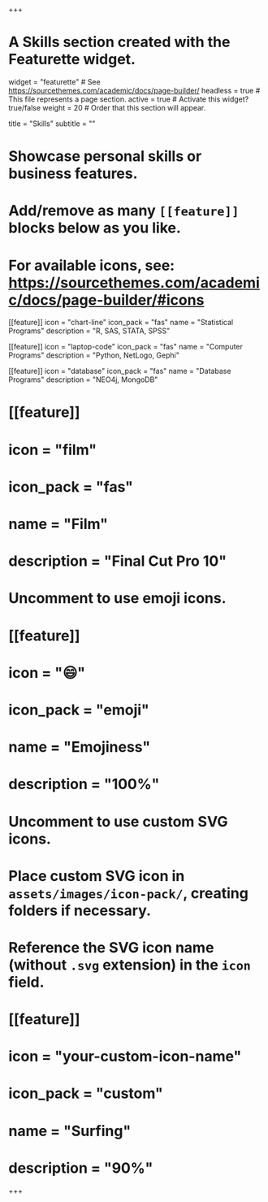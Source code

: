+++
# A Skills section created with the Featurette widget.
widget = "featurette"  # See https://sourcethemes.com/academic/docs/page-builder/
headless = true  # This file represents a page section.
active = true  # Activate this widget? true/false
weight = 20  # Order that this section will appear.

title = "Skills"
subtitle = ""

# Showcase personal skills or business features.
# 
# Add/remove as many `[[feature]]` blocks below as you like.
# 
# For available icons, see: https://sourcethemes.com/academic/docs/page-builder/#icons

[[feature]]
  icon = "chart-line"
  icon_pack = "fas"
  name = "Statistical Programs"
  description = "R, SAS, STATA, SPSS"
  
[[feature]]
  icon = "laptop-code"
  icon_pack = "fas"
  name = "Computer Programs"
  description = "Python, NetLogo, Gephi"  
  
[[feature]]
  icon = "database"
  icon_pack = "fas"
  name = "Database Programs"
  description = "NEO4j, MongoDB"
  
# [[feature]]
#   icon = "film"
#   icon_pack = "fas"
#   name = "Film"
#   description = "Final Cut Pro 10"
  
  

# Uncomment to use emoji icons.
# [[feature]]
#  icon = ":smile:"
#  icon_pack = "emoji"
#  name = "Emojiness"
#  description = "100%"  

# Uncomment to use custom SVG icons.
# Place custom SVG icon in `assets/images/icon-pack/`, creating folders if necessary.
# Reference the SVG icon name (without `.svg` extension) in the `icon` field.
# [[feature]]
#  icon = "your-custom-icon-name"
#  icon_pack = "custom"
#  name = "Surfing"
#  description = "90%"

+++

